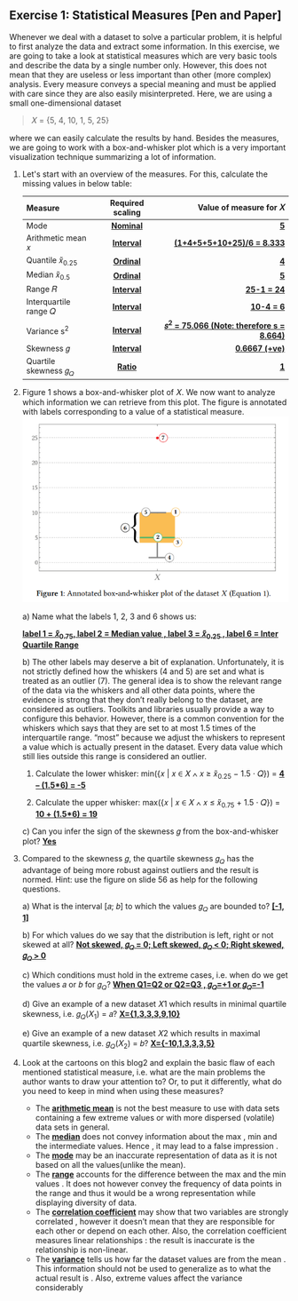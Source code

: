 

## Exercise 1: Statistical Measures [Pen and Paper]

Whenever we deal with a dataset to solve a particular problem, it is helpful to first analyze the data and extract some information. In this exercise, we are going to take a look at statistical measures which are very basic tools and describe the data by a single number only. However, this does not mean that they are useless or less important than other (more complex) analysis. Every measure conveys a special meaning and must be applied with care since they are also easily misinterpreted. Here, we are using a small one-dimensional dataset

>𝑋 = {5, 4, 10, 1, 5, 25}

where we can easily calculate the results by hand. Besides the measures, we are going to work with a box-and-whisker plot which is a very important visualization technique summarizing a lot of information.

1. Let's start with an overview of the measures. For this, calculate the missing values in below table:

    Measure | Required scaling | Value of measure for 𝑋 |
    :------- | :------: | -------: |
    Mode | **<ins>Nominal</ins>** | **<ins>5</ins>**
    Arithmetic mean 𝑥 | **<ins>Interval</ins>**| **<ins>(1+4+5+5+10+25)/6 = 8.333</ins>**
    Quantile 𝑥̃<sub>0.25</sub>| **<ins>Ordinal</ins>** |**<ins>4</ins>**
    Median 𝑥̃<sub>0.5</sub>  |**<ins>Ordinal</ins>** | **<ins>5</ins>**
    Range 𝑅  | **<ins>Interval</ins>** | **<ins>25-1 = 24</ins>**
    Interquartile range 𝑄 |**<ins>Interval</ins>** |**<ins>10-4 = 6</ins>**
    Variance  s<sup>2</sup> |**<ins>Interval</ins>**| **<ins>𝑠<sup>2</sup> = 75.066 (Note: therefore s = 8.664)</ins>**
    Skewness 𝑔 |**<ins>Interval</ins>** |**<ins>0.6667 (+ve)</ins>**
    Quartile skewness 𝑔<sub>𝑄</sub> |**<ins>Ratio</ins>**| **<ins>1</ins>**
2. Figure 1 shows a box-and-whisker plot of 𝑋. We now want to analyze which information
we can retrieve from this plot. The figure is annotated with labels corresponding to a
value of a statistical measure.
![](./img/figure1.png)
	
	a) Name what the labels 1, 2, 3 and 6 shows us:
   
      **<ins>label 1 = 𝑥̃<sub>0.75</sub>, label 2 = Median value , label 3 = 𝑥̃<sub>0.25</sub> , label 6 = Inter Quartile Range</ins>**

    b) The other labels may deserve a bit of explanation. Unfortunately, it is not strictly defined how the whiskers (4 and 5) are set and what is treated as an outlier (7). The general idea is to show the relevant range of the data via the whiskers and all other data points, where the evidence is strong that they don’t really belong to the dataset, are considered as outliers. Toolkits and libraries usually provide a way to configure this behavior. However, there is a common convention for the whiskers which says that they are set to at most 1.5 times of the interquartile range. “most” because we adjust the whiskers to represent a value which is actually present in the dataset. Every data value which still lies outside this range is considered an outlier.
	
    1. Calculate the lower whisker: min({𝑥 | 𝑥 ∈ 𝑋 ∧ 𝑥  ≥ 𝑥̃<sub>0.25</sub> − 1.5 ⋅ 𝑄}) =  **<ins>4 – (1.5*6) = -5</ins>**
	
    2. Calculate the upper whisker: max({𝑥 | 𝑥 ∈ 𝑋 ∧ 𝑥 ≤ 𝑥̃<sub>0.75</sub> + 1.5 ⋅ 𝑄}) = **<ins>10 + (1.5*6) = 19</ins>**
       
	
   c) Can you infer the sign of the skewness 𝑔 from the box-and-whisker plot? **<ins>Yes</ins>**
   
3. Compared to the skewness 𝑔, the quartile skewness 𝑔<sub>𝑄</sub> has the advantage of being more robust against outliers and the result is normed. Hint: use the figure on slide 56 as help for the following questions.

	a) What is the interval [𝑎; 𝑏] to which the values 𝑔<sub>𝑄</sub> are bounded to? **<ins>[-1, 1]</ins>**

	b) For which values do we say that the distribution is left, right or not skewed at all? **<ins>Not skewed, 𝑔<sub>𝑄</sub> = 0; Left skewed, 𝑔<sub>𝑄</sub> < 0; Right skewed, 𝑔<sub>𝑄</sub> > 0</ins>**

	c) Which conditions must hold in the extreme cases, i.e. when do we get the values 𝑎 or 𝑏 for 𝑔<sub>𝑄</sub>? **<ins>When Q1=Q2 or Q2=Q3 , 𝑔<sub>𝑄</sub>=+1 or 𝑔<sub>𝑄</sub>=-1</ins>**

	d) Give an example of a new dataset 𝑋1 which results in minimal quartile skewness, i.e. 𝑔<sub>𝑄</sub>(𝑋<sub>1</sub>) = 𝑎? **<ins>X={1,3,3,3,9,10}</ins>**
   
    e) Give an example of a new dataset 𝑋2 which results in maximal quartile skewness, i.e. 𝑔<sub>𝑄</sub>(𝑋<sub>2</sub>) = 𝑏? **<ins>X={-10,1,3,3,3,5}</ins>**

4. Look at the cartoons on this blog2 and explain the basic flaw of each mentioned statistical measure, i.e. what are the main problems the author wants to draw your attention to? Or, to put it differently, what do you need to keep in mind when using these measures?

    - The **<ins>arithmetic mean</ins>** is not the best measure to use with data sets containing a few extreme values or with more dispersed (volatile) data sets in general.
    - The **<ins>median</ins>** does not convey information about the max , min and the intermediate values. Hence , it may lead to a false impression .
    - The **<ins>mode</ins>** may be an inaccurate representation of data as it is not based on all the values(unlike the mean).
    - The **<ins>range</ins>** accounts for the difference between the max and the min values . It does not however convey the frequency of data points in the range and thus it would be a wrong representation while displaying diversity of data.
    - The **<ins>correlation coefficient</ins>** may show that two variables are strongly correlated , however it doesn’t mean that they are responsible for each other or depend on each other. Also, the correlation coefficient measures linear relationships : the result is inaccurate is the relationship is non-linear.
    - The **<ins>variance</ins>** tells us how far the dataset values are from the mean . This information should not be used to generalize as to what the actual result is . Also, extreme values affect the variance considerably </ins>